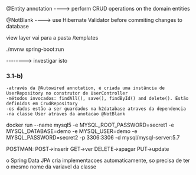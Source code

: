 @Entity annotation  ----> perform CRUD operations on the domain entities

@NotBlank ----> use Hibernate Validator before commiting changes to database

view layer vai para a pasta /templates

./mvnw spring-boot:run

<form action="#" th:action="@{/adduser}" th:object="${user}" method="post"> --------> investigar isto

### 3.1-b)
	-através da @Autowired annotation, é criada uma instância de UserRepository no construtor de UserController
	-métodos invocados: findAll(), save(), findById() and delete(). Estão definidos em CrudRepository
	-os dados estão a ser guardados na h2database atraves da dependencia
	-na classe User atraves da anotacao @NotBlank


docker run --name mysql5 -e MYSQL_ROOT_PASSWORD=secret1 -e MYSQL_DATABASE=demo -e MYSQL_USER=demo -e MYSQL_PASSWORD=secret2 -p 3306:3306 -d mysql/mysql-server:5.7

POSTMAN:
POST->inserir
GET->ver
DELETE->apagar
PUT->update

o Spring Data JPA cria implementacoes automaticamente, so precisa de ter o mesmo nome da variavel da classe


